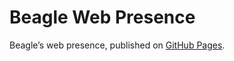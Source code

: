 # Beagle Web Presence

Beagle’s web presence, published on [GitHub Pages](https://m1cm1c.github.io/Beagle/branches/qt-adaptive-timeout-final-judge-test-bug).